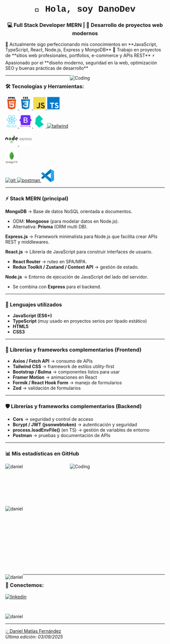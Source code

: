 <h1 align="center" style="font-family: 'Courier New', monospace;">👋 Hola, soy DanoDev</h1>
<h3 align="center">💻 Full Stack Developer MERN | 🚀 Desarrollo de proyectos web modernos</h3>

<p align="left"> 
  🌱 Actualmente sigo perfeccionando mis conocimientos en **JavaScript, TypeScript, React, Node.js, Express y MongoDB**  
  🔭 Trabajo en proyectos de **sitios web profesionales, portfolios, e-commerce y APIs REST**  
  ⚡ Apasionado por el **diseño moderno, seguridad en la web, optimización SEO y buenas prácticas de desarrollo**  
</p>

<img align="right" alt="Coding" width="300" src="https://i.pinimg.com/originals/81/17/8b/81178b47a8598f0c81c4799f2cdd4057.gif">

---

<h3 align="left">🛠️ Tecnologías y Herramientas:</h3>
<p align="left"> 
  <!-- Lenguajes base -->
  <a href="https://www.w3.org/html/" target="_blank"> <img src="https://raw.githubusercontent.com/devicons/devicon/master/icons/html5/html5-original-wordmark.svg" alt="html5" width="40" height="40"/> </a>
  <a href="https://www.w3schools.com/css/" target="_blank"> <img src="https://raw.githubusercontent.com/devicons/devicon/master/icons/css3/css3-original-wordmark.svg" alt="css3" width="40" height="40"/> </a>
  <a href="https://developer.mozilla.org/es/docs/Web/JavaScript" target="_blank"> <img src="https://raw.githubusercontent.com/devicons/devicon/master/icons/javascript/javascript-original.svg" alt="javascript" width="40" height="40"/> </a>
  <a href="https://www.typescriptlang.org/" target="_blank"> <img src="https://raw.githubusercontent.com/devicons/devicon/master/icons/typescript/typescript-original.svg" alt="typescript" width="40" height="40"/> </a>
  
  <!-- Frontend -->
  <a href="https://reactjs.org/" target="_blank"> <img src="https://raw.githubusercontent.com/devicons/devicon/master/icons/react/react-original-wordmark.svg" alt="react" width="40" height="40"/> </a>
  <a href="https://getbootstrap.com" target="_blank"> <img src="https://raw.githubusercontent.com/devicons/devicon/master/icons/bootstrap/bootstrap-plain-wordmark.svg" alt="bootstrap" width="40" height="40"/> </a>
  <a href="https://bulma.io/" target="_blank"> <img src="https://raw.githubusercontent.com/devicons/devicon/master/icons/bulma/bulma-plain.svg" alt="bulma" width="40" height="40"/> </a>
  <a href="https://tailwindcss.com/" target="_blank"> <img src="https://www.vectorlogo.zone/logos/tailwindcss/tailwindcss-icon.svg" alt="tailwind" width="40" height="40"/> </a>

  <!-- Backend -->
  <a href="https://nodejs.org" target="_blank"> <img src="https://raw.githubusercontent.com/devicons/devicon/master/icons/nodejs/nodejs-original-wordmark.svg" alt="nodejs" width="40" height="40"/> </a>
  <a href="https://expressjs.com/" target="_blank"> <img src="https://raw.githubusercontent.com/devicons/devicon/master/icons/express/express-original-wordmark.svg" alt="express" width="40" height="40"/> </a>

  <!-- Bases de datos -->
  <a href="https://www.mongodb.com/" target="_blank"> <img src="https://raw.githubusercontent.com/devicons/devicon/master/icons/mongodb/mongodb-original-wordmark.svg" alt="mongodb" width="40" height="40"/> </a>

  <!-- Herramientas -->
  <a href="https://git-scm.com/" target="_blank"> <img src="https://www.vectorlogo.zone/logos/git-scm/git-scm-icon.svg" alt="git" width="40" height="40"/> </a>
  <a href="https://www.postman.com/" target="_blank"> <img src="https://www.vectorlogo.zone/logos/getpostman/getpostman-icon.svg" alt="postman" width="40" height="40"/> </a>
  <a href="https://code.visualstudio.com/" target="_blank"> <img src="https://raw.githubusercontent.com/devicons/devicon/master/icons/vscode/vscode-original.svg" alt="vscode" width="40" height="40"/> </a>
</p>

---

<h3 align="left">⚡ Stack MERN (principal)</h3>

**MongoDB** → Base de datos NoSQL orientada a documentos.  
- ODM: **Mongoose** (para modelar datos en Node.js).  
- Alternativa: **Prisma** (ORM multi DB).  

**Express.js** → Framework minimalista para Node.js que facilita crear APIs REST y middlewares.  

**React.js** → Librería de JavaScript para construir interfaces de usuario.  
- **React Router** → ruteo en SPA/MPA.  
- **Redux Toolkit / Zustand / Context API** → gestión de estado.  

**Node.js** → Entorno de ejecución de JavaScript del lado del servidor.  
- Se combina con **Express** para el backend.  

---

<h3 align="left">🧩 Lenguajes utilizados</h3>

- **JavaScript (ES6+)**  
- **TypeScript** (muy usado en proyectos serios por tipado estático)  
- **HTML5**  
- **CSS3**

---

<h3 align="left">🎨 Librerías y frameworks complementarios (Frontend)</h3>

- **Axios / Fetch API** → consumo de APIs  
- **Tailwind CSS** → framework de estilos utility-first  
- **Bootstrap / Bulma** → componentes listos para usar  
- **Framer Motion** → animaciones en React  
- **Formik / React Hook Form** → manejo de formularios  
- **Zod** → validación de formularios  

---

<h3 align="left">🛡️ Librerías y frameworks complementarios (Backend)</h3>

- **Cors** → seguridad y control de acceso  
- **Bcrypt / JWT (jsonwebtoken)** → autenticación y seguridad  
- **process.loadEnvFile()** (en TS) → gestión de variables de entorno  
- **Postman** → pruebas y documentación de APIs  

---

<h3>📊 Mis estadísticas en GitHub</h3>
<img align="right" alt="Coding" width="300" src="https://cdn.dribbble.com/users/1277312/screenshots/14733298/media/39b1045e593737587dd60e42c8422d1f.gif" >

<p><img align="left" src="https://github-readme-stats.vercel.app/api/top-langs?username=DanielFernandez14&show_icons=true&theme=dark&locale=es&layout=compact" alt="daniel" /></p>  

<br><br><br><br><br><br><br>

<p>&nbsp;<img align="left" src="https://github-readme-stats.vercel.app/api?username=DanielFernandez14&show_icons=true&theme=dark&locale=es" alt="daniel" /></p>  

<br><br><br><br><br><br><br><br><br><br>

<p><img align="left" src="https://github-readme-streak-stats.herokuapp.com/?user=DanielFernandez14&theme=dark" alt="daniel" /></p>  

---

<h3 align="left">🤝 Conectemos:</h3>
<p align="left">
  <a href="https://www.linkedin.com/in/daniel-mat%C3%ADas-fern%C3%A1ndez-b2a88617a/" target="_blank" rel="noopener noreferrer">
    <img align="center" src="https://raw.githubusercontent.com/rahuldkjain/github-profile-readme-generator/master/src/images/icons/Social/linked-in-alt.svg" alt="linkedin" height="30" width="40" />
  </a>
</p>

<br>
<p align="left"> 
  <img src="https://komarev.com/ghpvc/?username=DanielFernandez14&label=Visitas%20al%20perfil&color=0e75b6&style=flat" alt="daniel" /> 
</p>

---

[💡 Daniel Matías Fernández](https://github.com/DanielFernandez14)  
_Última edición: 03/09/2025_
